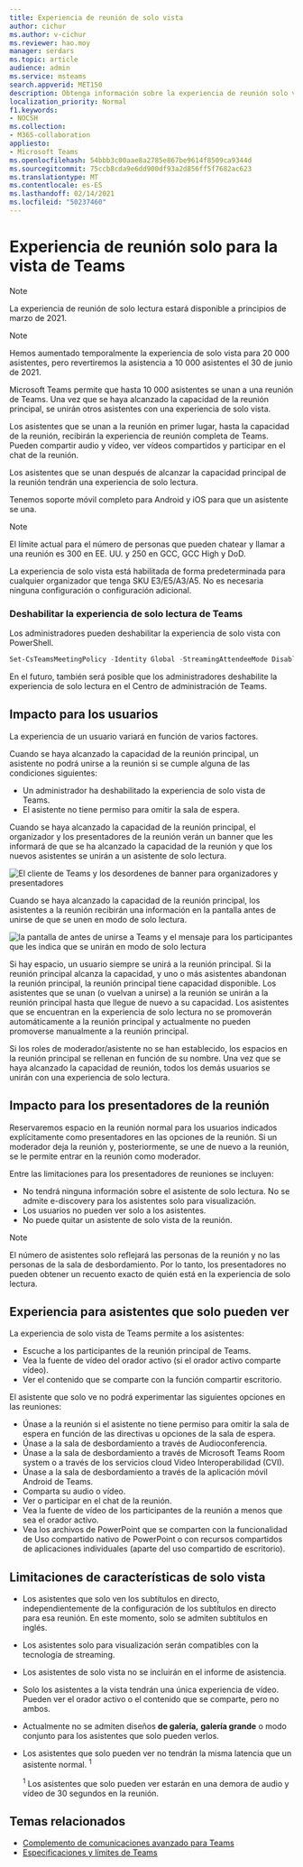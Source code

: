 ```yaml
---
title: Experiencia de reunión de solo vista
author: cichur
ms.author: v-cichur
ms.reviewer: hao.moy
manager: serdars
ms.topic: article
audience: admin
ms.service: msteams
search.appverid: MET150
description: Obtenga información sobre la experiencia de reunión solo vista de Teams para administradores, presentadores y asistentes
localization_priority: Normal
f1.keywords:
- NOCSH
ms.collection:
- M365-collaboration
appliesto:
- Microsoft Teams
ms.openlocfilehash: 54bbb3c00aae8a2785e867be9614f8509ca9344d
ms.sourcegitcommit: 75ccb8cda9e6dd900df93a2d856ff5f7682ac623
ms.translationtype: MT
ms.contentlocale: es-ES
ms.lasthandoff: 02/14/2021
ms.locfileid: "50237460"
---
```

# <a name="teams-view-only-meeting-experience"></a>Experiencia de reunión solo para la vista de Teams

> [!Note]
> La experiencia de reunión de solo lectura estará disponible a principios de marzo de 2021.

> [!Note]
> Hemos aumentado temporalmente la experiencia de solo vista para 20 000 asistentes, pero revertiremos la asistencia a 10 000 asistentes el 30 de junio de 2021.

Microsoft Teams permite que hasta 10 000 asistentes se unan a una reunión de Teams. Una vez que se haya alcanzado la capacidad de la reunión principal, se unirán otros asistentes con una experiencia de solo vista.

Los asistentes que se unan a la reunión en primer lugar, hasta la capacidad de la reunión, recibirán la experiencia de reunión completa de Teams. Pueden compartir audio y vídeo, ver vídeos compartidos y participar en el chat de la reunión.

Los asistentes que se unan después de alcanzar la capacidad principal de la reunión tendrán una experiencia de solo lectura.

Tenemos soporte móvil completo para Android y iOS para que un asistente se una.

> [!Note]
> El límite actual para el número de personas que pueden chatear y llamar a una reunión es 300 en EE. UU. y 250 en GCC, GCC High y DoD.

La experiencia de solo vista está habilitada de forma predeterminada para cualquier organizador que tenga SKU E3/E5/A3/A5. No es necesaria ninguna configuración o configuración adicional.

### <a name="disable-teams-view-only-experience"></a>Deshabilitar la experiencia de solo lectura de Teams

Los administradores pueden deshabilitar la experiencia de solo vista con PowerShell.

```PowerShell
Set-CsTeamsMeetingPolicy -Identity Global -StreamingAttendeeMode Disabled
```

En el futuro, también será posible que los administradores deshabilite la experiencia de solo lectura en el Centro de administración de Teams.

## <a name="impact-to-users"></a>Impacto para los usuarios

La experiencia de un usuario variará en función de varios factores.

Cuando se haya alcanzado la capacidad de la reunión principal, un asistente no podrá unirse a la reunión si se cumple alguna de las condiciones siguientes:

- Un administrador ha deshabilitado la experiencia de solo vista de Teams.
- El asistente no tiene permiso para omitir la sala de espera.

Cuando se haya alcanzado la capacidad de la reunión principal, el organizador y los presentadores de la reunión verán un banner que les informará de que se ha alcanzado la capacidad de la reunión y que los nuevos asistentes se unirán a un asistente de solo lectura.

  ![El cliente de Teams y los desordenes de banner para organizadores y presentadores](media/chat-and-banner-message.png)

Cuando se haya alcanzado la capacidad de la reunión principal, los asistentes a la reunión recibirán una información en la pantalla antes de unirse de que se unen en modo de solo lectura.

  ![la pantalla de antes de unirse a Teams y el mensaje para los participantes que les indica que se unirán en modo de solo lectura](media/view-only-pre-join-screen.png)

Si hay espacio, un usuario siempre se unirá a la reunión principal. Si la reunión principal alcanza la capacidad, y uno o más asistentes abandonan la reunión principal, la reunión principal tiene capacidad disponible. Los asistentes que se unan (o vuelvan a unirse) a la reunión se unirán a la reunión principal hasta que llegue de nuevo a su capacidad. Los asistentes que se encuentran en la experiencia de solo lectura no se promoverán automáticamente a la reunión principal y actualmente no pueden promoverse manualmente a la reunión principal.

Si los roles de moderador/asistente no se han establecido, los espacios en la reunión principal se rellenan en función de su nombre. Una vez que se haya alcanzado la capacidad de reunión, todos los demás usuarios se unirán con una experiencia de solo lectura.

## <a name="impact-to-meeting-presenters"></a>Impacto para los presentadores de la reunión

Reservaremos espacio en la reunión normal para los usuarios indicados explícitamente como presentadores en las opciones de la reunión. Si un moderador deja la reunión y, posteriormente, se une de nuevo a la reunión, se le permite entrar en la reunión como moderador.

Entre las limitaciones para los presentadores de reuniones se incluyen:

- No tendrá ninguna información sobre el asistente de solo lectura. No se admite e-discovery para los asistentes solo para visualización.
- Los usuarios no pueden ver solo a los asistentes.
- No puede quitar un asistente de solo vista de la reunión.

> [!Note]
> El número de asistentes solo reflejará las personas de la reunión y no las personas de la sala de desbordamiento. Por lo tanto, los presentadores no pueden obtener un recuento exacto de quién está en la experiencia de solo lectura.

## <a name="experience-for-view-only-attendees"></a>Experiencia para asistentes que solo pueden ver

La experiencia de solo vista de Teams permite a los asistentes:

- Escuche a los participantes de la reunión principal de Teams.
- Vea la fuente de vídeo del orador activo (si el orador activo comparte vídeo).
- Ver el contenido que se comparte con la función compartir escritorio.

El asistente que solo ve no podrá experimentar las siguientes opciones en las reuniones:

- Únase a la reunión si el asistente no tiene permiso para omitir la sala de espera en función de las directivas u opciones de la sala de espera.
- Únase a la sala de desbordamiento a través de Audioconferencia.
- Únase a la sala de desbordamiento a través de Microsoft Teams Room system o a través de los servicios cloud Video Interoperabilidad (CVI).
- Únase a la sala de desbordamiento a través de la aplicación móvil Android de Teams.
- Comparta su audio o vídeo.
- Ver o participar en el chat de la reunión.
- Vea la fuente de vídeo de los participantes de la reunión a menos que sea el orador activo.
- Vea los archivos de PowerPoint que se comparten con la funcionalidad de Uso compartido nativo de PowerPoint o con recursos compartidos de aplicaciones individuales (aparte del uso compartido de escritorio).

## <a name="view-only-feature-limitations"></a>Limitaciones de características de solo vista

- Los asistentes que solo ven los subtítulos en directo, independientemente de la configuración de los subtítulos en directo para esa reunión. En este momento, solo se admiten subtítulos en inglés.
- Los asistentes solo para visualización serán compatibles con la tecnología de streaming.
- Los asistentes de solo vista no se incluirán en el informe de asistencia.
- Solo los asistentes a la vista tendrán una única experiencia de vídeo. Pueden ver el orador activo o el contenido que se comparte, pero no ambos.
- Actualmente no se admiten diseños  **de galería,** **galería grande** o modo conjunto para los asistentes que solo pueden verlos.  
- Los asistentes que solo pueden ver no tendrán la misma latencia que un asistente normal. <sup>1</sup>

  <sup>1</sup> Los asistentes que solo pueden ver estarán en una demora de audio y vídeo de 30 segundos en la reunión.  

## <a name="related-topics"></a>Temas relacionados

- [Complemento de comunicaciones avanzado para Teams](teams-add-on-licensing/advanced-communications.md)
- [Especificaciones y límites de Teams](limits-specifications-teams.md)
